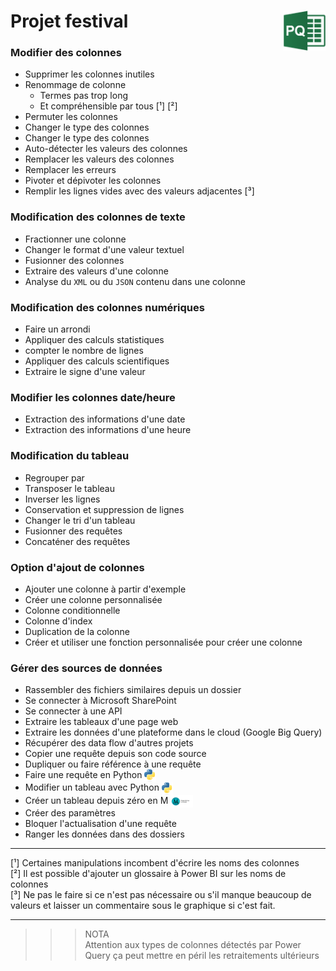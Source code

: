 # **Projet festival** <img align="right" src="../assets/powerQuery.png" alt="Power Query" title="Power Query" widht="auto" height="64px">

### **Modifier des colonnes**
* Supprimer les colonnes inutiles
* Renommage de colonne
    * Termes pas trop long
    * Et compréhensible par tous [¹] [²]
* Permuter les colonnes
* Changer le type des colonnes
* Changer le type des colonnes
* Auto-détecter les valeurs des colonnes
* Remplacer les valeurs des colonnes
* Remplacer les erreurs
* Pivoter et dépivoter les colonnes
* Remplir les lignes vides avec des valeurs adjacentes [³]

### **Modification des colonnes de texte**
* Fractionner une colonne
* Changer le format d'une valeur textuel
* Fusionner des colonnes
* Extraire des valeurs d'une colonne
* Analyse du `XML` ou du `JSON` contenu dans une colonne

### **Modification des colonnes numériques**
* Faire un arrondi
* Appliquer des calculs statistiques
* compter le nombre de lignes
* Appliquer des calculs scientifiques
* Extraire le signe d'une valeur

### **Modifier les colonnes date/heure**

* Extraction des informations d'une date
* Extraction des informations d'une heure

### **Modification du tableau**

* Regrouper par
* Transposer le tableau
* Inverser les lignes
* Conservation et suppression de lignes
* Changer le tri d'un tableau
* Fusionner des requêtes
* Concaténer des requêtes

### **Option d'ajout de colonnes**

* Ajouter une colonne à partir d'exemple
* Créer une colonne personnalisée
* Colonne conditionnelle
* Colonne d'index
* Duplication de la colonne
* Créer et utiliser une fonction personnalisée pour créer une colonne

### **Gérer des sources de données**

* Rassembler des fichiers similaires depuis un dossier
* Se connecter à Microsoft SharePoint
* Se connecter à une API
* Extraire les tableaux d'une page web
* Extraire les données d'une plateforme dans le cloud (Google Big Query)
* Récupérer des data flow d'autres projets
* Copier une requête depuis son code source
* Dupliquer ou faire référence à une requête
* Faire une requête en Python <img align="center" src="https://github.com/MiKL5/Python/raw/master/src/images/Python-logo-notext.svg" alt="Python" title="Python" widht="auto" height="20px">
* Modifier un tableau avec Python <img align="center" src="https://github.com/MiKL5/Python/raw/master/src/images/Python-logo-notext.svg" alt="Python" title="Python" widht="auto" height="20px">
* Créer un tableau depuis zéro en M <img align="center" src="../assets\m.png" alt="Mashup" title="Mashup" widht="auto" height="20px">
* Créer des paramètres
* Bloquer l'actualisation d'une requête
* Ranger les données dans des dossiers


___
[¹] Certaines manipulations incombent d'écrire les noms des colonnes  
[²] Il est possible d'ajouter un glossaire à Power BI sur les noms de colonnes  
[³] Ne pas le faire si ce n'est pas nécessaire ou s'il manque beaucoup de valeurs et laisser un commentaire sous le graphique si c'est fait.
___
>>> NOTA  
Attention aux types de colonnes détectés par Power Query ça peut mettre en péril les retraitements ultérieurs